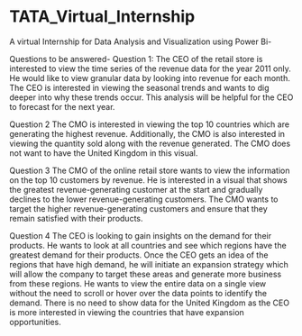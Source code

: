 # TATA_Virtual_Internship
A virtual Internship for Data Analysis and Visualization using Power Bi-

Questions to be answered-
Question 1:
The CEO of the retail store is interested to view the time series of the revenue data for the year 2011 only. 
He would like to view granular data by looking into revenue for each month. The CEO is interested in viewing the seasonal trends and wants to dig deeper into why these trends occur. 
This analysis will be helpful for the CEO to forecast for the next year.

Question 2
The CMO is interested in viewing the top 10 countries which are generating the highest revenue. Additionally, the CMO is also interested in viewing the quantity sold along with the revenue generated. 
The CMO does not want to have the United Kingdom in this visual.

Question 3
The CMO of the online retail store wants to view the information on the top 10 customers by revenue. 
He is interested in a visual that shows the greatest revenue-generating customer at the start and gradually declines to the lower revenue-generating customers. 
The CMO wants to target the higher revenue-generating customers and ensure that they remain satisfied with their products.

Question 4
The CEO is looking to gain insights on the demand for their products. He wants to look at all countries and see which regions have the greatest demand for their products.
Once the CEO gets an idea of the regions that have high demand, he will initiate an expansion strategy which will allow the company to target these areas and generate more business from these regions.
He wants to view the entire data on a single view without the need to scroll or hover over the data points to identify the demand. 
There is no need to show data for the United Kingdom as the CEO is more interested in viewing the countries that have expansion opportunities.
